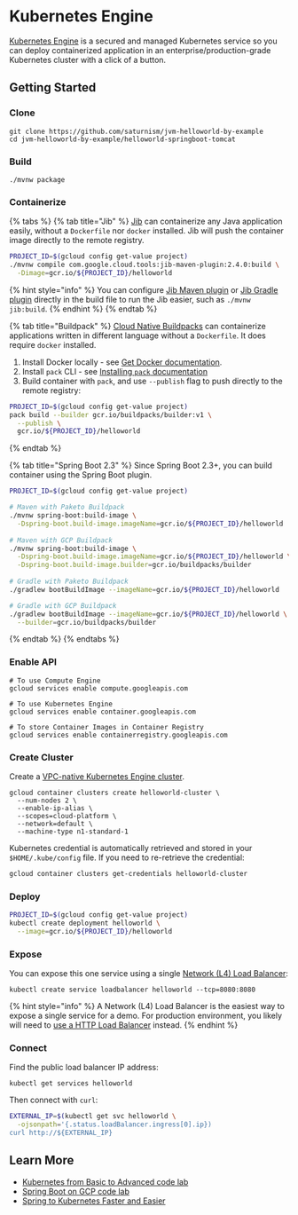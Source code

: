 # Kubernetes Engine

[Kubernetes Engine](https://cloud.google.com/kubernetes-engine/docs) is a secured and managed Kubernetes service so you can deploy containerized application in an enterprise/production-grade Kubernetes cluster with a click of a button. 

## Getting Started

### Clone

```text
git clone https://github.com/saturnism/jvm-helloworld-by-example
cd jvm-helloworld-by-example/helloworld-springboot-tomcat
```

### Build

```text
./mvnw package
```

### Containerize

{% tabs %}
{% tab title="Jib" %}
[Jib](https://github.com/GoogleContainerTools/jib) can containerize any Java application easily, without a `Dockerfile` nor `docker` installed. Jib will push the container image directly to the remote registry.

```bash
PROJECT_ID=$(gcloud config get-value project)
./mvnw compile com.google.cloud.tools:jib-maven-plugin:2.4.0:build \
  -Dimage=gcr.io/${PROJECT_ID}/helloworld
```

{% hint style="info" %}
You can configure [Jib Maven plugin](https://github.com/GoogleContainerTools/jib/tree/master/jib-maven-plugin) or [Jib Gradle plugin](https://github.com/GoogleContainerTools/jib/tree/master/jib-gradle-plugin) directly in the build file to run the Jib easier, such as `./mvnw jib:build`.
{% endhint %}
{% endtab %}

{% tab title="Buildpack" %}
[Cloud Native Buildpacks](https://buildpacks.io) can containerize applications written in different language without a `Dockerfile`. It does require `docker` installed.

1. Install Docker locally - see [Get Docker documentation](https://docs.docker.com/get-docker/).
2. Install `pack` CLI - see [Installing `pack` documentation](https://buildpacks.io/docs/install-pack/)
3. Build container with `pack`, and use `--publish` flag to push directly to the remote registry:

```bash
PROJECT_ID=$(gcloud config get-value project)
pack build --builder gcr.io/buildpacks/builder:v1 \
  --publish \
  gcr.io/${PROJECT_ID}/helloworld
```
{% endtab %}

{% tab title="Spring Boot 2.3" %}
Since Spring Boot 2.3+, you can build container using the Spring Boot plugin.

```bash
PROJECT_ID=$(gcloud config get-value project)

# Maven with Paketo Buildpack
./mvnw spring-boot:build-image \
  -Dspring-boot.build-image.imageName=gcr.io/${PROJECT_ID}/helloworld
  
# Maven with GCP Buildpack
./mvnw spring-boot:build-image \
  -Dspring-boot.build-image.imageName=gcr.io/${PROJECT_ID}/helloworld \
  -Dspring-boot.build-image.builder=gcr.io/buildpacks/builder
  
# Gradle with Paketo Buildpack
./gradlew bootBuildImage --imageName=gcr.io/${PROJECT_ID}/helloworld

# Gradle with GCP Buildpack
./gradlew bootBuildImage --imageName=gcr.io/${PROJECT_ID}/helloworld \
  --builder=gcr.io/buildpacks/builder
```
{% endtab %}
{% endtabs %}

### Enable API

```text
# To use Compute Engine
gcloud services enable compute.googleapis.com

# To use Kubernetes Engine
gcloud services enable container.googleapis.com

# To store Container Images in Container Registry
gcloud services enable containerregistry.googleapis.com
```

### Create Cluster

Create a [VPC-native Kubernetes Engine cluster](https://cloud.google.com/kubernetes-engine/docs/how-to/alias-ips).

```text
gcloud container clusters create helloworld-cluster \
  --num-nodes 2 \
  --enable-ip-alias \
  --scopes=cloud-platform \
  --network=default \
  --machine-type n1-standard-1
```

Kubernetes credential is automatically retrieved and stored in your `$HOME/.kube/config` file. If you need to re-retrieve the credential:

```bash
gcloud container clusters get-credentials helloworld-cluster
```

### Deploy

```bash
PROJECT_ID=$(gcloud config get-value project)
kubectl create deployment helloworld \
  --image=gcr.io/${PROJECT_ID}/helloworld
```

### Expose

You can expose this one service using a single [Network \(L4\) Load Balancer](https://cloud.google.com/load-balancing/docs/network):

```text
kubectl create service loadbalancer helloworld --tcp=8080:8080
```

{% hint style="info" %}
A Network \(L4\) Load Balancer is the easiest way to expose a single service for a demo. For production environment, you likely will need to [use a HTTP Load Balancer](https://cloud.google.com/kubernetes-engine/docs/how-to/container-native-load-balancing) instead.
{% endhint %}

### Connect

Find the public load balancer IP address:

```text
kubectl get services helloworld
```

Then connect with `curl`:

```bash
EXTERNAL_IP=$(kubectl get svc helloworld \
  -ojsonpath='{.status.loadBalancer.ingress[0].ip})
curl http://${EXTERNAL_IP}
```

## Learn More

* [Kubernetes from Basic to Advanced code lab](https://bit.ly/k8s-lab)
* [Spring Boot on GCP code lab](https://bit.ly/spring-gcp-lab)
* [Spring to Kubernetes Faster and Easier](https://saturnism.me/talk/kubernetes-spring-java-best-practices/)

